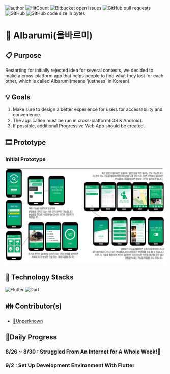 ![author](https://img.shields.io/badge/author-Unperknown-lightgrey.svg)
![HitCount](http://hits.dwyl.io/Unperknown/Albarumi.svg)
![Bitbucket open issues](https://img.shields.io/github/issues/Unperknown/Albarumi)
![GitHub pull requests](https://img.shields.io/github/issues-pr/Unperknown/Albarumi)
![GitHub](https://img.shields.io/github/license/Unperknown/Albarumi)
![GitHub code size in bytes](https://img.shields.io/github/languages/code-size/Unperknown/Albarumi)

# 👣 Albarumi(올바르미)

## 📋 Purpose
Restarting for initially rejected idea for several contests, we decided to make a cross-platform app that helps people to find what they lost for each other, which is called Albarumi(means 'justness' in Korean).

## 💡 Goals

1. Make sure to design a better experience for users for accessability and convenience.
2. The application must be run in cross-platform(iOS & Android).
3. If possible, additional Progressive Web App should be created.

## 🎞 Prototype

### Initial Prototype

![Albarumi's Initial Prototype](/doc/프로토타입(구버전).png)

## 🔑 Technology Stacks

![Flutter](https://upload.wikimedia.org/wikipedia/commons/1/17/Google-flutter-logo.png)
![Dart](https://upload.wikimedia.org/wikipedia/commons/thumb/f/fe/Dart_programming_language_logo.svg/1024px-Dart_programming_language_logo.svg.png)

## 👪 Contributor(s)

- [🔗Unperknown](https://github.com/Unperknown)

## 📅Daily Progress

### 8/26 ~ 8/30 : Struggled From An Internet for A Whole Week!🤯

### 9/2 : Set Up Development Environment With Flutter